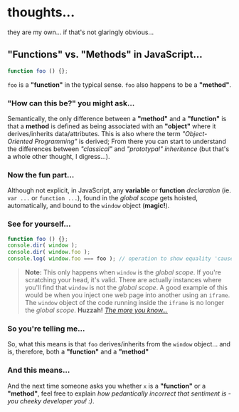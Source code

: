 # thoughts...

they are my own... if that's not glaringly obvious...

## "Functions" vs. "Methods" in JavaScript...

```javascript
function foo () {};
````

`foo` is a **"function"** in the typical sense. `foo` also happens to be a **"method"**.

### "How can this be?" you might ask...

Semantically, the only difference between a **"method"** and a **"function"** is that a **method** is defined as being associated with an **"object"** where it derives/inherits data/attributes. This is also where the term *"Object-Oriented Programming"* is derived; From there you can start to understand the differences between *"classical"* and *"prototypal"* *inheritence* (but that's a whole other thought, I digress...). 

### Now the fun part...

Although not explicit, in JavaScript, any **variable** or **function** *declaration* (ie. `var ...` or `function ...`), found in the *global scope* gets hoisted, automatically, and bound to the `window` object (**magic!**).

### See for yourself...

```javascript
function foo () {};
console.dir( window );
console.dir( window.foo );
console.log( window.foo === foo ); // operation to show equality 'cause I wanted to
````

> **Note:** This only happens when `window` is the *global scope*. If you're scratching your head, it's valid. There are actually instances where you'll find that `window` is not the *global scope*. A good example of this would be when you inject one web page into another using an `iframe`. The `window` object of the code running inside the `iframe` is no longer the *global scope*. **Huzzah!** *[The more you know...](https://www.youtube.com/watch?v=GD6qtc2_AQA)*

### So you're telling me...

So, what this means is that `foo` derives/inherits from the `window` object... and is, therefore, both a **"function"** and a **"method"**   
### And this means...

And the next time someone asks you whether `x` is a **"function"** or a **"method"**, feel free to explain *how pedantically incorrect that sentiment is - you cheeky developer you! :)*.
